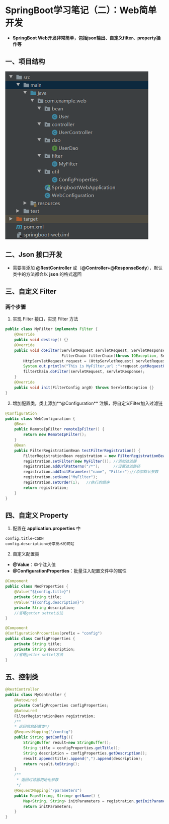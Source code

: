 # SpringBoot学习笔记（二）：Web简单开发

- **SpringBoot Web开发非常简单，包括json输出、自定义filter、property操作等**
## 一、项目结构
![项目结构图](结构.png)
## 二、Json 接口开发
* 需要类添加 **@RestController** 或（**@Controller+@ResponseBody**），默认类中的方法都会以 **json** 的格式返回
## 三、自定义 Filter
### 两个步骤
1. 实现 Filter 接口，实现 Filter 方法

```java
public class MyFilter implements Filter {
    @Override
	public void destroy() {}
	@Override
	public void doFilter(ServletRequest servletRequest, ServletResponse servletResponse,
                         FilterChain filterChain)throws IOException, ServletException {
		HttpServletRequest request = (HttpServletRequest) servletRequest;
		System.out.println("This is MyFilter,url :"+request.getRequestURI());
		filterChain.doFilter(servletRequest, servletResponse);
	}
	@Override
	public void init(FilterConfig arg0) throws ServletException {}
}
```
2. 增加配置类，类上添加**@Configuration** 注解，将自定义Filter加入过滤链

```java
@Configuration
public class WebConfiguration {
    @Bean
    public RemoteIpFilter remoteIpFilter() {
        return new RemoteIpFilter();
    }    
    @Bean
    public FilterRegistrationBean testFilterRegistration() {
        FilterRegistrationBean registration = new FilterRegistrationBean();
        registration.setFilter(new MyFilter()); //添加过滤器
        registration.addUrlPatterns("/*");      //设置过滤路径
        registration.addInitParameter("name", "Filter");//添加默认参数
        registration.setName("MyFilter");
        registration.setOrder(1);   //执行的顺序
        return registration;
    }
}
```
## 四、自定义 Property
1. 配置在 **application.properties** 中

```properties
config.title=CSDN
config.description=分享技术的网站
```
2. 自定义配置类

- **@Value**：单个注入值
- **@ConfigurationProperties**：批量注入配置文件中的属性

```java 
@Component
public class NeoProperties {
	@Value("${config.title}")
    private String title;
    @Value("${config.description}")
	private String description;
	//省略getter settet方法
}
```

```java
@Component
@ConfigurationProperties(prefix = "config")
public class ConfigProperties {
    private String title;
    private String description;
    //省略getter settet方法
}
```

## 五、控制类

```java
@RestController
public class MyController {
    @Autowired
    private ConfigProperties configProperties;
    @Autowired
    FilterRegistrationBean registration;
    /**
    * 返回信息配置类*/
    @RequestMapping("/config")
    public String getConfig(){
        StringBuffer result=new StringBuffer();
        String title = configProperties.getTitle();
        String description = configProperties.getDescription();
        result.append(title).append(",").append(description);
        return result.toString();
    }
    /**
     * 返回过滤器初始化参数
     */
    @RequestMapping("/parameters")
    public Map<String, String> getName() {
        Map<String, String> initParameters = registration.getInitParameters();
        return initParameters;
    }
}
```


